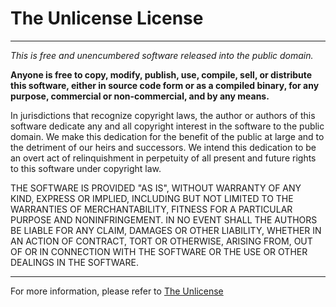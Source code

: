 # The Unlicense License
---

*This is free and unencumbered software released into the public domain.*

**Anyone is free to copy, modify, publish, use, compile, sell, or
distribute this software, either in source code form or as a compiled
binary, for any purpose, commercial or non-commercial, and by any
means.**

In jurisdictions that recognize copyright laws, the author or authors
of this software dedicate any and all copyright interest in the
software to the public domain. We make this dedication for the benefit
of the public at large and to the detriment of our heirs and
successors. We intend this dedication to be an overt act of
relinquishment in perpetuity of all present and future rights to this
software under copyright law.

THE SOFTWARE IS PROVIDED "AS IS", WITHOUT WARRANTY OF ANY KIND,
EXPRESS OR IMPLIED, INCLUDING BUT NOT LIMITED TO THE WARRANTIES OF
MERCHANTABILITY, FITNESS FOR A PARTICULAR PURPOSE AND NONINFRINGEMENT.
IN NO EVENT SHALL THE AUTHORS BE LIABLE FOR ANY CLAIM, DAMAGES OR
OTHER LIABILITY, WHETHER IN AN ACTION OF CONTRACT, TORT OR OTHERWISE,
ARISING FROM, OUT OF OR IN CONNECTION WITH THE SOFTWARE OR THE USE OR
OTHER DEALINGS IN THE SOFTWARE.

---

For more information, please refer to [The Unlicense](https://unlicense.org)
